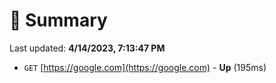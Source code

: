 # 📖 Summary
Last updated: **4/14/2023, 7:13:47 PM**

- `GET` [https://google.com](https://google.com) - **Up** (195ms)

